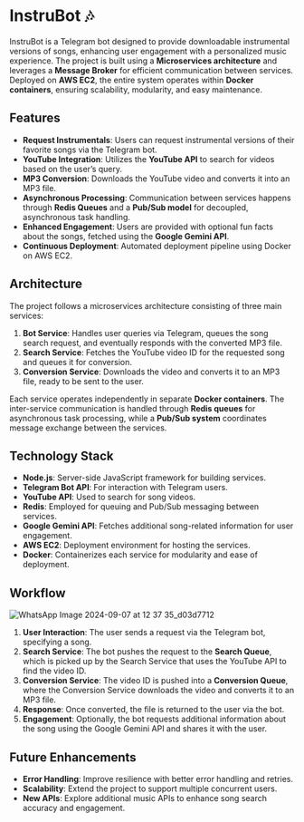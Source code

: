 # InstruBot 🎶

InstruBot is a Telegram bot designed to provide downloadable instrumental versions of songs, enhancing user engagement with a personalized music experience. The project is built using a **Microservices architecture** and leverages a **Message Broker** for efficient communication between services. Deployed on **AWS EC2**, the entire system operates within **Docker containers**, ensuring scalability, modularity, and easy maintenance.

## Features
- **Request Instrumentals**: Users can request instrumental versions of their favorite songs via the Telegram bot.
- **YouTube Integration**: Utilizes the **YouTube API** to search for videos based on the user’s query.
- **MP3 Conversion**: Downloads the YouTube video and converts it into an MP3 file.
- **Asynchronous Processing**: Communication between services happens through **Redis Queues** and a **Pub/Sub model** for decoupled, asynchronous task handling.
- **Enhanced Engagement**: Users are provided with optional fun facts about the songs, fetched using the **Google Gemini API**.
- **Continuous Deployment**: Automated deployment pipeline using Docker on AWS EC2.

## Architecture

The project follows a microservices architecture consisting of three main services:

1. **Bot Service**: Handles user queries via Telegram, queues the song search request, and eventually responds with the converted MP3 file.
2. **Search Service**: Fetches the YouTube video ID for the requested song and queues it for conversion.
3. **Conversion Service**: Downloads the video and converts it to an MP3 file, ready to be sent to the user.

Each service operates independently in separate **Docker containers**. The inter-service communication is handled through **Redis queues** for asynchronous task processing, while a **Pub/Sub system** coordinates message exchange between the services.

## Technology Stack
- **Node.js**: Server-side JavaScript framework for building services.
- **Telegram Bot API**: For interaction with Telegram users.
- **YouTube API**: Used to search for song videos.
- **Redis**: Employed for queuing and Pub/Sub messaging between services.
- **Google Gemini API**: Fetches additional song-related information for user engagement.
- **AWS EC2**: Deployment environment for hosting the services.
- **Docker**: Containerizes each service for modularity and ease of deployment.

## Workflow
![WhatsApp Image 2024-09-07 at 12 37 35_d03d7712](https://github.com/user-attachments/assets/286995cc-ea88-49f8-8438-0080a0523b46)

1. **User Interaction**: The user sends a request via the Telegram bot, specifying a song.
2. **Search Service**: The bot pushes the request to the **Search Queue**, which is picked up by the Search Service that uses the YouTube API to find the video ID.
3. **Conversion Service**: The video ID is pushed into a **Conversion Queue**, where the Conversion Service downloads the video and converts it to an MP3 file.
4. **Response**: Once converted, the file is returned to the user via the bot.
5. **Engagement**: Optionally, the bot requests additional information about the song using the Google Gemini API and shares it with the user.

## Future Enhancements

- **Error Handling**: Improve resilience with better error handling and retries.
- **Scalability**: Extend the project to support multiple concurrent users.
- **New APIs**: Explore additional music APIs to enhance song search accuracy and engagement.


